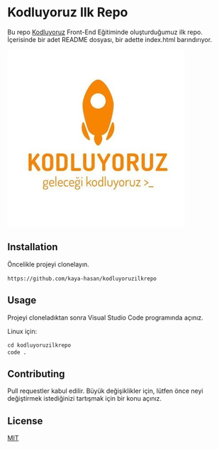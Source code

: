 # Kodluyoruz Ilk Repo
Bu repo [Kodluyoruz](http://kodluyoruz.org) Front-End Eğitiminde oluşturduğumuz ilk repo. İçerisinde bir adet README dosyası, bir adette index.html barındırıyor.

![Kodluyoruz](https://raw.githubusercontent.com/Kodluyoruz/taskforce/git/git/markdown-nedir-nasil-kullaniriz-/figures/kodluyoruz_logo.jpg)


## Installation
Öncelikle projeyi clonelayın.

`https://github.com/kaya-hasan/kodluyoruzilkrepo`

## Usage
Projeyi cloneladıktan sonra Visual Studio Code programında açınız.


Linux için:

````
cd kodluyoruzilkrepo
code .
````

## Contributing

Pull requestler kabul edilir. Büyük değişiklikler için, lütfen önce neyi değiştirmek istediğinizi tartışmak için bir konu açınız.

## License
[MIT](https://choosealicense.com/licenses/mit/)